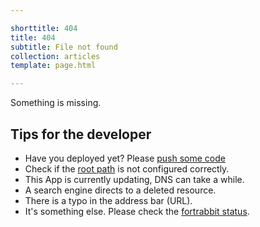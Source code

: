 ```yaml
---

shorttitle: 404
title: 404
subtitle: File not found
collection: articles
template: page.html

---
```


<p class="type-l type-serif type-italic read-xl">Something is missing. </p>

## Tips for the developer

* Have you deployed yet? Please [push some code](https://help.fortrabbit.com/hello-world)
* Check if the [root path](https://help.fortrabbit.com/app#toc-root-path) is not configured correctly.
* This App is currently updating, DNS can take a while.
* A search engine directs to a deleted resource.
* There is a typo in the address bar (URL).
* It's something else. Please check the [fortrabbit status](https://status.fortrabbit.com).
